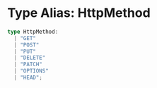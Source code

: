 # Type Alias: HttpMethod

```ts
type HttpMethod: 
  | "GET"
  | "POST"
  | "PUT"
  | "DELETE"
  | "PATCH"
  | "OPTIONS"
  | "HEAD";
```
